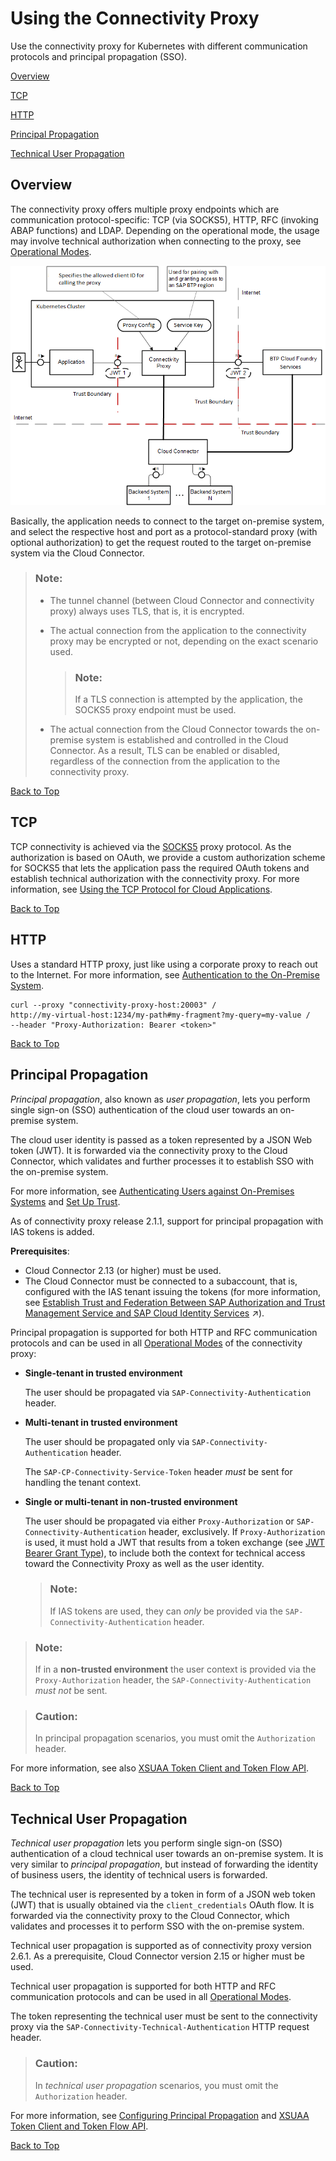 <!-- loiof3c1ef45db77489c8d039acc9530358f -->

# Using the Connectivity Proxy

Use the connectivity proxy for Kubernetes with different communication protocols and principal propagation \(SSO\).

[Overview](using-the-connectivity-proxy-f3c1ef4.md#loiof3c1ef45db77489c8d039acc9530358f__overview)

[TCP](using-the-connectivity-proxy-f3c1ef4.md#loiof3c1ef45db77489c8d039acc9530358f__tcp)

[HTTP](using-the-connectivity-proxy-f3c1ef4.md#loiof3c1ef45db77489c8d039acc9530358f__http)

[Principal Propagation](using-the-connectivity-proxy-f3c1ef4.md#loiof3c1ef45db77489c8d039acc9530358f__pp)

[Technical User Propagation](using-the-connectivity-proxy-f3c1ef4.md#loiof3c1ef45db77489c8d039acc9530358f__technical)



<a name="loiof3c1ef45db77489c8d039acc9530358f__overview"/>

## Overview

The connectivity proxy offers multiple proxy endpoints which are communication protocol-specific: TCP \(via SOCKS5\), HTTP, RFC \(invoking ABAP functions\) and LDAP. Depending on the operational mode, the usage may involve technical authorization when connecting to the proxy, see [Operational Modes](operational-modes-148bbad.md).

![](images/CS_Kubernetes_-_Using_the_Connectivity_Proxy_20911fe.png)

Basically, the application needs to connect to the target on-premise system, and select the respective host and port as a protocol-standard proxy \(with optional authorization\) to get the request routed to the target on-premise system via the Cloud Connector.

> ### Note:  
> -   The tunnel channel \(between Cloud Connector and connectivity proxy\) always uses TLS, that is, it is encrypted.
> -   The actual connection from the application to the connectivity proxy may be encrypted or not, depending on the exact scenario used.
> 
>     > ### Note:  
>     > If a TLS connection is attempted by the application, the SOCKS5 proxy endpoint must be used.
> 
> -   The actual connection from the Cloud Connector towards the on-premise system is established and controlled in the Cloud Connector. As a result, TLS can be enabled or disabled, regardless of the connection from the application to the connectivity proxy.

[Back to Top](using-the-connectivity-proxy-f3c1ef4.md#loiof3c1ef45db77489c8d039acc9530358f__top)



<a name="loiof3c1ef45db77489c8d039acc9530358f__tcp"/>

## TCP

TCP connectivity is achieved via the [SOCKS5](https://en.wikipedia.org/wiki/SOCKS) proxy protocol. As the authorization is based on OAuth, we provide a custom authorization scheme for SOCKS5 that lets the application pass the required OAuth tokens and establish technical authorization with the connectivity proxy. For more information, see [Using the TCP Protocol for Cloud Applications](using-the-tcp-protocol-for-cloud-applications-cd15837.md).

[Back to Top](using-the-connectivity-proxy-f3c1ef4.md#loiof3c1ef45db77489c8d039acc9530358f__top)



<a name="loiof3c1ef45db77489c8d039acc9530358f__http"/>

## HTTP

Uses a standard HTTP proxy, just like using a corporate proxy to reach out to the Internet. For more information, see [Authentication to the On-Premise System](authentication-to-the-on-premise-system-67b0b94.md).

```
curl --proxy "connectivity-proxy-host:20003" /
http://my-virtual-host:1234/my-path#my-fragment?my-query=my-value /
--header "Proxy-Authorization: Bearer <token>"
```

[Back to Top](using-the-connectivity-proxy-f3c1ef4.md#loiof3c1ef45db77489c8d039acc9530358f__top)



<a name="loiof3c1ef45db77489c8d039acc9530358f__pp"/>

## Principal Propagation

*Principal propagation*, also known as *user propagation*, lets you perform single sign-on \(SSO\) authentication of the cloud user towards an on-premise system.

The cloud user identity is passed as a token represented by a JSON Web token \(JWT\). It is forwarded via the connectivity proxy to the Cloud Connector, which validates and further processes it to establish SSO with the on-premise system.

For more information, see [Authenticating Users against On-Premises Systems](authenticating-users-against-on-premises-systems-b643fbe.md) and [Set Up Trust](set-up-trust-a4ee70f.md).

As of connectivity proxy release 2.1.1, support for principal propagation with IAS tokens is added.

**Prerequisites**:

-   Cloud Connector 2.13 \(or higher\) must be used.
-   The Cloud Connector must be connected to a subaccount, that is, configured with the IAS tenant issuing the tokens \(for more information, see [Establish Trust and Federation Between SAP Authorization and Trust Management Service and SAP Cloud Identity Services](https://help.sap.com/viewer/65de2977205c403bbc107264b8eccf4b/Cloud/en-US/161f8f0cfac64c4fa2d973bc5f08a894.html "Use your SAP Cloud Identity Services tenant as an identity provider or a proxy to your own identity provider hosting your business users. This method avoids the upload and download of SAML meta data by using OpenID Connect (OIDC) to establish trust.") :arrow_upper_right:\).

Principal propagation is supported for both HTTP and RFC communication protocols and can be used in all [Operational Modes](operational-modes-148bbad.md) of the connectivity proxy:

-   **Single-tenant in trusted environment**

    The user should be propagated via `SAP-Connectivity-Authentication` header.


-   **Multi-tenant in trusted environment**

    The user should be propagated only via `SAP-Connectivity-Authentication` header.

    The `SAP-CP-Connectivity-Service-Token` header *must* be sent for handling the tenant context.


-   **Single or multi-tenant in non-trusted environment**

    The user should be propagated via either `Proxy-Authorization` or `SAP-Connectivity-Authentication` header, exclusively. If `Proxy-Authorization` is used, it must hold a JWT that results from a token exchange \(see [JWT Bearer Grant Type](https://docs.cloudfoundry.org/api/uaa/version/74.0.0/#jwt-bearer-token-grant)\), to include both the context for technical access toward the Connectivity Proxy as well as the user identity.

    > ### Note:  
    > If IAS tokens are used, they can *only* be provided via the `SAP-Connectivity-Authentication` header.


> ### Note:  
> If in a **non-trusted environment** the user context is provided via the `Proxy-Authorization` header, the `SAP-Connectivity-Authentication` *must not* be sent.

> ### Caution:  
> In principal propagation scenarios, you must omit the `Authorization` header.

For more information, see also [XSUAA Token Client and Token Flow API](https://github.com/SAP/cloud-security-xsuaa-integration/tree/master/token-client).

[Back to Top](using-the-connectivity-proxy-f3c1ef4.md#loiof3c1ef45db77489c8d039acc9530358f__top)



<a name="loiof3c1ef45db77489c8d039acc9530358f__technical"/>

## Technical User Propagation

*Technical user propagation* lets you perform single sign-on \(SSO\) authentication of a cloud technical user towards an on-premise system. It is very similar to *principal propagation*, but instead of forwarding the identity of business users, the identity of technical users is forwarded.

The technical user is represented by a token in form of a JSON web token \(JWT\) that is usually obtained via the `client_credentials` OAuth flow. It is forwarded via the connectivity proxy to the Cloud Connector, which validates and processes it to perform SSO with the on-premise system.

Technical user propagation is supported as of connectivity proxy version 2.6.1. As a prerequisite, Cloud Connector version 2.15 or higher must be used.

Technical user propagation is supported for both HTTP and RFC communication protocols and can be used in all [Operational Modes](operational-modes-148bbad.md).

The token representing the technical user must be sent to the connectivity proxy via the `SAP-Connectivity-Technical-Authentication` HTTP request header.

> ### Caution:  
> In *technical user propagation* scenarios, you must omit the `Authorization` header.

For more information, see [Configuring Principal Propagation](configuring-principal-propagation-c84d4d0.md) and [XSUAA Token Client and Token Flow API](https://github.com/SAP/cloud-security-xsuaa-integration/tree/master/token-client).

[Back to Top](using-the-connectivity-proxy-f3c1ef4.md#loiof3c1ef45db77489c8d039acc9530358f__top)

